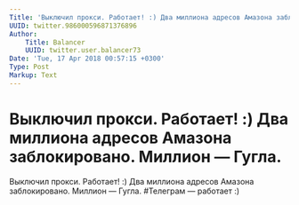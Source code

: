 ```yaml
---
Title: 'Выключил прокси. Работает! :) Два миллиона адресов Амазона заблокировано. Миллион — Гугла.'
UUID: twitter.986000596871376896
Author:
    Title: Balancer
    UUID: twitter.user.balancer73
Date: 'Tue, 17 Apr 2018 00:57:15 +0300'
Type: Post
Markup: Text
---
```


# Выключил прокси. Работает! :) Два миллиона адресов Амазона заблокировано. Миллион — Гугла.

Выключил прокси. Работает! :) Два миллиона адресов Амазона
заблокировано. Миллион — Гугла. #Телеграм — работает :)